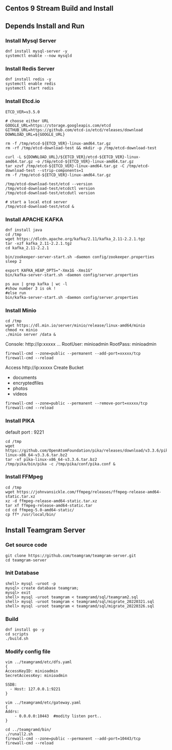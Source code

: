 ## Centos 9 Stream Build and Install 

## Depends Install and Run

### Install Mysql Server 
```
dnf install mysql-server -y
systemctl enable --now mysqld
```

### Install Redis Server 
```
dnf install redis -y
systemctl enable redis
systemctl start redis
```

### Install Etcd.io 
```
ETCD_VER=v3.5.0

# choose either URL
GOOGLE_URL=https://storage.googleapis.com/etcd
GITHUB_URL=https://github.com/etcd-io/etcd/releases/download
DOWNLOAD_URL=${GOOGLE_URL}

rm -f /tmp/etcd-${ETCD_VER}-linux-amd64.tar.gz
rm -rf /tmp/etcd-download-test && mkdir -p /tmp/etcd-download-test

curl -L ${DOWNLOAD_URL}/${ETCD_VER}/etcd-${ETCD_VER}-linux-amd64.tar.gz -o /tmp/etcd-${ETCD_VER}-linux-amd64.tar.gz
tar xzvf /tmp/etcd-${ETCD_VER}-linux-amd64.tar.gz -C /tmp/etcd-download-test --strip-components=1
rm -f /tmp/etcd-${ETCD_VER}-linux-amd64.tar.gz

/tmp/etcd-download-test/etcd --version
/tmp/etcd-download-test/etcdctl version
/tmp/etcd-download-test/etcdutl version
```
```
# start a local etcd server
/tmp/etcd-download-test/etcd &
```

### Install APACHE KAFKA
```
dnf install java
cd /tmp
wget https://dlcdn.apache.org/kafka/2.11/kafka_2.11-2.2.1.tgz
tar -xzf kafka_2.11-2.2.1.tgz
cd kafka_2.11-2.2.1

```
```
bin/zookeeper-server-start.sh -daemon config/zookeeper.properties
sleep 2

export KAFKA_HEAP_OPTS="-Xmx1G -Xms1G"
bin/kafka-server-start.sh -daemon config/server.properties
```
```
ps aux | grep kafka | wc -l
#show number 3 is ok !
#else run 
bin/kafka-server-start.sh -daemon config/server.properties
```

### Install Minio 
```
cd /tmp
wget https://dl.min.io/server/minio/release/linux-amd64/minio
chmod +x minio
./minio server /data &
```
Console: http://ip:xxxxx ...
RootUser: minioadmin
RootPass: minioadmin
```
firewall-cmd --zone=public --permanent --add-port=xxxxx/tcp
firewall-cmd --reload
```
Access  http://ip:xxxxx
Create Bucket 
 - documents
 - encryptedfiles
 - photos
 - videos
```
firewall-cmd --zone=public --permanent --remove-port=xxxxx/tcp
firewall-cmd --reload
```

### Install PIKA
default port : 9221
```
cd /tmp
wget https://github.com/OpenAtomFoundation/pika/releases/download/v3.3.6/pika-linux-x86_64-v3.3.6.tar.bz2
tar -xf pika-linux-x86_64-v3.3.6.tar.bz2
/tmp/pika/bin/pika -c /tmp/pika/conf/pika.conf &
```
### Install FFMpeg 
```
cd /tmp
wget https://johnvansickle.com/ffmpeg/releases/ffmpeg-release-amd64-static.tar.xz
xz -d ffmpeg-release-amd64-static.tar.xz
tar xf ffmpeg-release-amd64-static.tar
cd cd ffmpeg-5.0-amd64-static/
cp ff* /usr/local/bin/
```

## Install Teamgram Server

### Get source code 
```
git clone https://github.com/teamgram/teamgram-server.git
cd teamgram-server
```

### Init Database 
```
shell> mysql -uroot -p
mysql> create database teamgram;
mysql> exit
shell> mysql -uroot teamgram < teamgramd/sql/teamgram2.sql
shell> mysql -uroot teamgram < teamgramd/sql/migrate_20220321.sql
shell> mysql -uroot teamgram < teamgramd/sql/migrate_20220326.sql
```

### Build
```
dnf install go -y
cd scripts
./build.sh
```

### Modify config file 
```
vim ../teamgramd/etc/dfs.yaml
{
AccessKeyID: minioadmin
SecretAccessKey: minioadmin

SSDB:
  - Host: 127.0.0.1:9221
}

vim ../teamgramd/etc/gateway.yaml
{
Addrs:
    - 0.0.0.0:10443  #modity listen port..
}
```

```
cd ../teamgramd/bin/
./runall2.sh
firewall-cmd --zone=public --permanent --add-port=10443/tcp
firewall-cmd --reload
```


